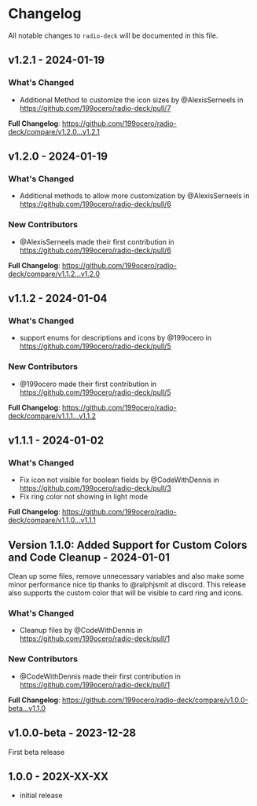 # Changelog

All notable changes to `radio-deck` will be documented in this file.

## v1.2.1 - 2024-01-19

### What's Changed

* Additional Method to customize the icon sizes by @AlexisSerneels in https://github.com/199ocero/radio-deck/pull/7

**Full Changelog**: https://github.com/199ocero/radio-deck/compare/v1.2.0...v1.2.1

## v1.2.0 - 2024-01-19

### What's Changed

* Additional methods to allow more customization by @AlexisSerneels in https://github.com/199ocero/radio-deck/pull/6

### New Contributors

* @AlexisSerneels made their first contribution in https://github.com/199ocero/radio-deck/pull/6

**Full Changelog**: https://github.com/199ocero/radio-deck/compare/v1.1.2...v1.2.0

## v1.1.2 - 2024-01-04

### What's Changed

* support enums for descriptions and icons by @199ocero in https://github.com/199ocero/radio-deck/pull/5

### New Contributors

* @199ocero made their first contribution in https://github.com/199ocero/radio-deck/pull/5

**Full Changelog**: https://github.com/199ocero/radio-deck/compare/v1.1.1...v1.1.2

## v1.1.1 - 2024-01-02

### What's Changed

* Fix icon not visible for boolean fields by @CodeWithDennis in https://github.com/199ocero/radio-deck/pull/3
* Fix ring color not showing in light mode

**Full Changelog**: https://github.com/199ocero/radio-deck/compare/v1.1.0...v1.1.1

## Version 1.1.0: Added Support for Custom Colors and Code Cleanup - 2024-01-01

Clean up some files, remove unnecessary variables and also make some minor performance nice tip thanks to @ralphjsmit at discord. This release also supports the custom color that will be visible to card ring and icons.

### What's Changed

* Cleanup files by @CodeWithDennis in https://github.com/199ocero/radio-deck/pull/1

### New Contributors

* @CodeWithDennis made their first contribution in https://github.com/199ocero/radio-deck/pull/1

**Full Changelog**: https://github.com/199ocero/radio-deck/compare/v1.0.0-beta...v1.1.0

## v1.0.0-beta - 2023-12-28

First beta release

## 1.0.0 - 202X-XX-XX

- initial release

